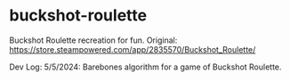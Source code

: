 # buckshot-roulette
Buckshot Roulette recreation for fun. Original:
https://store.steampowered.com/app/2835570/Buckshot_Roulette/

Dev Log:
5/5/2024: Barebones algorithm for a game of Buckshot Roulette.
